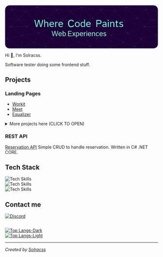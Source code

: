 <p align="center">
 <img src="https://github.com/solracss/solracss/blob/main/github-header-image.png" align="center">
</p>
Hi 👋, I'm Solracss.

Software tester doing some frontend stuff.


## Projects

### Landing Pages

- [Workit](https://github.com/solracss/fem-workit-landing-page)
- [Meet](https://github.com/solracss/fem-meet-landing-page)
- [Equalizer](https://github.com/solracss/fem-equalizer-landing-page)


<details>
<summary>More projects here (CLICK TO OPEN)</summary>

### HTML, CSS
- [Data storage component](https://github.com/solracss/fem-fylo-data-storage-component)
- [Testimonial grid section](https://github.com/solracss/fem-testimonials-grid-section)
- [4 card secton](https://github.com/solracss/fem-4-card-feature-section) 
- [Result summary component](https://github.com/solracss/fem-results-summary-component)
- [3 column preview card](https://github.com/solracss/fem-3-collumn-preview-card)
- [Stats preview card](https://github.com/solracss/fem-stats-preview-card)
- [Single price grid](https://github.com/solracss/fem-single-price-component)
- [Huddle landing page](https://github.com/solracss/FrontendMentor-Huddle-landing-page-with-single-introductory-section)
- [Order Summary](https://github.com/solracss/FrontendMentor-order-summary)
- [Profile card](https://github.com/solracss/FrontendMentor-profile-card)
- [Product preview](https://github.com/solracss/FrontendMentor-product-preview-card)
- [NFT Card](https://github.com/solracss/FrontendMentor-nft-card)
- [QR Component](https://github.com/solracss/FrontendMentor-QR-component)
</details>

### REST API

[Reservation API](https://github.com/solracss/reservation-api#reservation-api) 
Simple CRUD to handle reservation. Written in C# .NET CORE.
<br>

## Tech Stack

![Tech Skills](https://skillicons.dev/icons?i=html,css,js,cs)
<br>
![Tech Skills](https://skillicons.dev/icons?i=sass)
<br>
![Tech Skills](https://skillicons.dev/icons?i=vite,vscode,figma,git,github)
<br>

## Contact me

[![Discord](https://skillicons.dev/icons?i=discord)](https://discordapp.com/users/781484299098390529/)


##


[![Top Langs-Dark](https://github-readme-stats.vercel.app/api/top-langs/?username=solracss&count_private=true&layout=compact&theme=dark#gh-dark-mode-only)](https://github.com/anuraghazra/github-readme-stats)<br/>
[![Top Langs-Light](https://github-readme-stats.vercel.app/api/top-langs/?username=solracss&count_private=true&layout=compact&theme=default#gh-light-mode-only)](https://github.com/anuraghazra/github-readme-stats#gh-light-mode-only)<br/>



---

_Created by [Solracss](https://github.com/solracss)_
